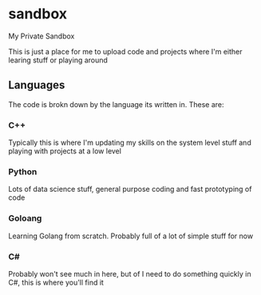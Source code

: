 # sandbox
My Private Sandbox


This is just a place for me to upload code and projects where I'm either learing stuff
or playing around

## Languages

The code is brokn down by the language its written in.  These are:

### C++
Typically this is where I'm updating my skills on the system level stuff and playing with projects at a low level

### Python
Lots of data science stuff, general purpose coding and fast prototyping of code

### Goloang
Learning Golang from scratch.  Probably full of a lot of simple stuff for now

### C#
Probably won't see much in here, but of I need to do something quickly in C#, this is where you'll find it
